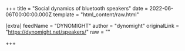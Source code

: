 
+++
title = "Social dynamics of bluetooth speakers"
date = 2022-06-06T00:00:00.000Z
template = "html_content/raw.html"

[extra]
feedName = "DYNOMIGHT"
author = "dynomight"
originalLink = "https://dynomight.net/speakers/"
raw = ""

+++

